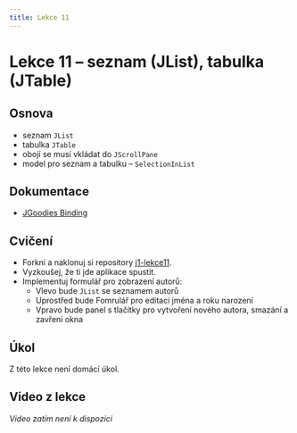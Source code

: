 ```yaml
---
title: Lekce 11
---
```

# Lekce 11 – seznam (JList), tabulka (JTable)

## Osnova
* seznam `JList`
* tabulka `JTable`
* obojí se musí vkládat do `JScrollPane`
* model pro seznam a tabulku – `SelectionInList`

## Dokumentace
* [JGoodies Binding](https://javadoc.io/doc/com.jgoodies/jgoodies-binding/latest/index.html)

## Cvičení
- Forkni a naklonuj si repository [j1-lekce11](https://github.com/FilipJirsak-Czechitas/j1-lekce11).
- Vyzkoušej, že ti jde aplikace spustit.
- Implementuj formulář pro zobrazení autorů:
  - Vlevo bude `JList` se seznamem autorů
  - Uprostřed bude Fomrulář pro editaci jména a roku narození
  - Vpravo bude panel s tlačítky pro vytvoření nového autora, smazání a zavření okna

## Úkol
Z této lekce není domácí úkol.

## Video z lekce
*Video zatím není k dispozici*
